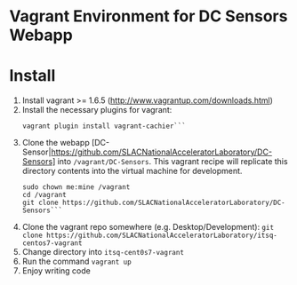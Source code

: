 Vagrant Environment for DC Sensors Webapp
========================


Install
=======

1. Install vagrant >= 1.6.5 (http://www.vagrantup.com/downloads.html) 
2. Install the necessary plugins for vagrant:
    ```vagrant plugin install vagrant-hostmaster
    vagrant plugin install vagrant-cachier```
3. Clone the webapp [DC-Sensor|https://github.com/SLACNationalAcceleratorLaboratory/DC-Sensors] into `/vagrant/DC-Sensors`. This vagrant recipe will replicate this directory contents into the virtual machine for development.
    ```mkdir /vagrant
    sudo chown me:mine /vagrant
    cd /vagrant
    git clone https://github.com/SLACNationalAcceleratorLaboratory/DC-Sensors```
4. Clone the vagrant repo somewhere (e.g. Desktop/Development):
    ```git clone https://github.com/SLACNationalAcceleratorLaboratory/itsq-centos7-vagrant```
5. Change directory into `itsq-cent0s7-vagrant`
6. Run the command
    ```vagrant up```
7. Enjoy writing code

